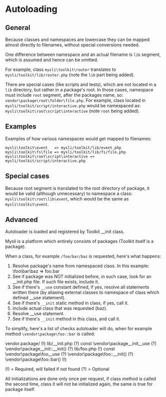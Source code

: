 # Autoloading

## General

Because classes and namespaces are lowercase they can be mapped almost directly
to filenames, without special conversions needed.

One difference between namespace and an actual filename is `lib` segment,
which is assumed and hence can be omitted.

For example, class `mysli\toolkit\router` translates to
`mysli/toolkit/lib/router.php` (note the `lib` part being added).

There are special cases (like scripts and tests), which are not located in a
`lib` directory, but rather in a package's root.
In those cases, namespace must include `root` segment, after the packages name,
so: `vendor\package\root\folder\file.php`.
For example, class located in `mysli/toolkit/script/interactive.php`
would be namespaced as: `mysli\toolkit\root\script\interactive` (note `root` being
added).

## Examples

Examples of how various namespaces would get mapped to filenames:

    mysli\toolkit\event   => mysli/toolkit/lib/event.php
    mysli\toolkit\fs\file => mysli/toolkit/lib/fs/file.php
    mysli\toolkit\root\script\interactive => mysli/toolkit/script/interactive.php

## Special cases

Because root segment is translated to the root directory of package, it would
be valid (although unnecessary) to namespace a class: `mysli\toolkit\root\lib\event`,
which would be the same as `mysli\toolkit\event`.

## Advanced

Autoloader is loaded and registered by Toolkit __init class.

Mysli is a platform which entirely consists of packages (Toolkit itself is
a package).

When a class, for example `/foo/bar/baz` is requested, here's what happens:

1. Resolve package's name from namespaced class.
In this example: \foo\bar\baz => foo.bar
2. See if package was NOT initialized before, in such case, look for an
__init.php file. If such file exists, include it.
3. See if there's `__use` constant defined, if yes, resolve all statements
written there (by aliasing external classes to namespace of class which
defined __use statement).
4. See if there's `__init` static method in class, if yes, call it.
5. Include actual class that was requested (baz).
6. Resolve __use statement.
7. See if there's `__init` method in this class, and call it.

To simplify, here's a list of checks autoloader will do, when for example
method `\vendor\package\foo::bar` is called:

 vendor.package/ (!)
     lib/__init.php (?)
         const \vendor\package\__init\__use (?)
         \vendor\package\__init::__init() (?)
     lib/foo.php (!)
         const \vendor\package\foo\__use (?)
         \vendor\package\foo::__init() (?)
         \vendor\package\foo::bar() (!)

(!) = Required, will failed if not found
(?) = Optional

All initializations are done only once per request, if class method is called
the second time, class it will not be initialized again, the same is true for
package itself.
